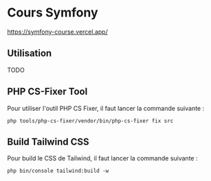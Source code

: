 # Cours Symfony

https://symfony-course.vercel.app/


## Utilisation

TODO


## PHP CS-Fixer Tool

Pour utiliser l'outil PHP CS Fixer, il faut lancer la commande suivante : 

`php tools/php-cs-fixer/vendor/bin/php-cs-fixer fix src`


## Build Tailwind CSS

Pour build le CSS de Tailwind, il faut lancer la commande suivante :

`php bin/console tailwind:build -w`